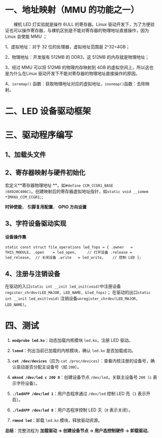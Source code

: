 # 一、地址映射（MMU 的功能之一）
&emsp;&emsp;裸机 LED 灯实验就是操作 6ULL 的寄存器。Linux 驱动开发下，为了方便验证也可以操作寄存器，与裸机区别是不能对寄存器的物理地址直接操作，因为Linux 会使能 MMU ；

1、虚拟地址：对于 32 位的处理器，虚拟地址范围是 2^32=4GB；

2、物理地址：开发版有 512MB 的 DDR3，这 512MB 的内存就是物理地址；

3、经过 MMU 可以将 512MB 的物理内存映射到 4GB 的虚拟空间上，所以这也是为什么在Linux 驱动开发下不能对寄存器的物理地址直接操作的原因。

4、`ioremap()` 函数：获取物理地址对应的虚拟地址，`iounmap()`函数：去除映射。

# 二、LED 设备驱动框架
# 三、驱动程序编写
## 1、加载头文件
## 2、寄存器映射与硬件初始化
宏定义**寄存器物理地址 **，如`#define CCM_CCGR1_BASE				(0X020C406C)`。创建映射后的寄存器虚拟地址指针，如`static void __iomem *IMX6U_CCM_CCGR1;`;

 **时钟使能**， **引脚复用配置**， **GPIO 方向设置**
 
## 3、字符设备驱动实现
#### **设备操作集**
`static const struct file_operations led_fops = {
    .owner   = THIS_MODULE,
    .open    = led_open,     // 打开设备
    .release = led_release,  // 关闭设备
    .write   = led_write,    // 控制 LED
};`

## 4、注册与注销设备
在驱动的入口`static int __init led_init(void)`中注册设备`register_chrdev(LED_MAJOR, LED_NAME, &led_fops)`；
在驱动的出口`static int __init led_exit(void)` 注销设备`unregister_chrdev(LED_MAJOR, LED_NAME)`。

# 四、测试

1.  **`modprobe led.ko`**：动态加载内核模块 `led.ko`，注册 LED 驱动。
    
2.  **`lsmod`**：列出当前已加载的内核模块，确认 `led.ko` 是否加载成功。
    
3.  **`cat /dev/devices`**（应为 `cat /proc/devices`）：查看内核注册的设备号，确认驱动是否分配主设备号（如 `200`）。
    
4.  **`mknod /dev/led c 200 0`**：创建设备节点 `/dev/led`，关联主设备号 `200`（`c` 表示字符设备）。
    
5.  **`./ledAPP /dev/led 1`**：用户态程序通过 `/dev/led` 控制 LED 亮（`1` 表示开启）。
    
6.  **`./ledAPP /dev/led 0`**：用户态程序控制 LED 灭（`0` 表示关闭）。
    
7.  **`rmmod led`**：卸载 `led.ko` 模块，释放驱动资源。
    

**总结**：完整流程为 **加载驱动 → 创建设备节点 → 用户态控制硬件 → 卸载驱动**。

<!--stackedit_data:
eyJoaXN0b3J5IjpbMTY1Mjk1MjEyMSw5MTQ2NzM2NjgsLTE1MD
I3MzU0NDBdfQ==
-->